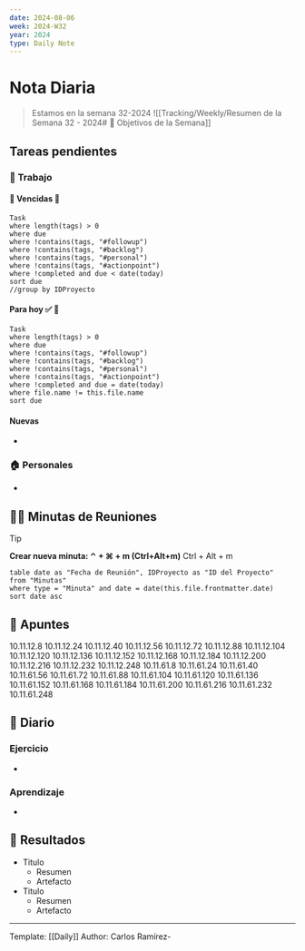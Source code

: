 ```yaml
---
date: 2024-08-06
week: 2024-W32
year: 2024
type: Daily Note
---
```


 
# Nota Diaria

> Estamos en la semana 32-2024
![[Tracking/Weekly/Resumen de la Semana 32 - 2024# 🥅 Objetivos de la Semana]]

## Tareas pendientes
### 👷 Trabajo
#### 🚩 Vencidas 👀 
 ```dataview
Task
where length(tags) > 0
where due
where !contains(tags, "#followup")
where !contains(tags, "#backlog")
where !contains(tags, "#personal")
where !contains(tags, "#actionpoint")
where !completed and due < date(today)
sort due
//group by IDProyecto
 ```
#### Para hoy ✅ 💪
 ```dataview
Task
where length(tags) > 0
where due
where !contains(tags, "#followup")
where !contains(tags, "#backlog")
where !contains(tags, "#personal")
where !contains(tags, "#actionpoint")
where !completed and due = date(today)
where file.name != this.file.name
sort due
 ```
#### Nuevas
-
### 🏠 Personales
-
## 🧑‍💼 Minutas de Reuniones

 > [!TIP]
 > **Crear nueva minuta: ⌃ + ⌘ + m (Ctrl+Alt+m)**
 >  Ctrl + Alt + m

 ```dataview
table date as "Fecha de Reunión", IDProyecto as "ID del Proyecto"
from "Minutas"
where type = "Minuta" and date = date(this.file.frontmatter.date)
sort date asc
```

## 📓 Apuntes

10.11.12.8
10.11.12.24
10.11.12.40
10.11.12.56
10.11.12.72
10.11.12.88
10.11.12.104
10.11.12.120
10.11.12.136
10.11.12.152
10.11.12.168
10.11.12.184
10.11.12.200
10.11.12.216
10.11.12.232
10.11.12.248
10.11.61.8
10.11.61.24
10.11.61.40
10.11.61.56
10.11.61.72
10.11.61.88
10.11.61.104
10.11.61.120
10.11.61.136
10.11.61.152
10.11.61.168
10.11.61.184
10.11.61.200
10.11.61.216
10.11.61.232
10.11.61.248


## 📘 Diario

### Ejercicio
- 
### Aprendizaje
- 
## 🦄  Resultados
- Titulo
	- Resumen
	- Artefacto
- Titulo
	- Resumen
	- Artefacto


---
Template: [[Daily]]
Author: Carlos Ramírez-